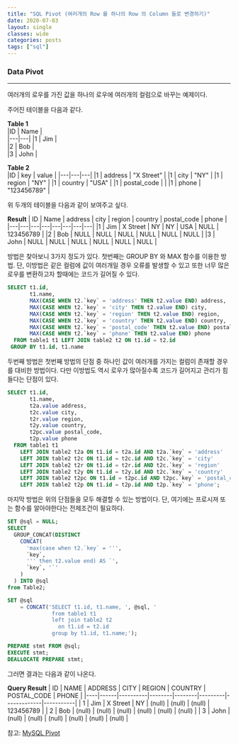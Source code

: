 ```yaml
---
title: "SQL Pivot (여러개의 Row 를 하나의 Row 의 Column 들로 변경하기)"
date: 2020-07-03
layout: single
classes: wide
categories: posts
tags: ["sql"]
---
```


### **Data Pivot**
---
여러개의 로우를 가진 값을 하나의 로우에 여러개의 컬럼으로 바꾸는 예제이다.

주어진 테이블을 다음과 같다.

**Table 1**  
|ID | Name |  
|---|---|
|1 | Jim |  
|2 | Bob |  
|3 | John |  

**Table 2**  
|ID | key | value |
|---|---|---|
|1 | address | "X Street" |
|1 | city | "NY" | 
|1 | region | "NY" | 
|1 | country | "USA" | 
|1 | postal_code |  | 
|1 | phone | "123456789" | 

위 두개의 테이블을 다음과 같이 보여주고 싶다.

**Result**
| ID |  Name | address | city | region | country | postal_code | phone |
|---|---|---|---|---|---|---|---|
|1 | Jim | X Street | NY | NY | USA | NULL | 123456789 |
|2 | Bob | NULL | NULL | NULL | NULL | NULL | NULL |
|3 | John | NULL | NULL | NULL | NULL | NULL | NULL |

방법은 찾아보니 3가지 정도가 있다. 첫번째는 GROUP BY 와 MAX 함수를 이용한 방법. 단, 이방법은 같은 컬럼에 값이 여러개일 경우 오류를 발생할 수 있고 또한 너무 많은 로우를 변환하고자 할때에는 코드가 길어질 수 있다.

```sql
SELECT t1.id,
       t1.name,
       MAX(CASE WHEN t2.`key` = 'address' THEN t2.value END) address,
       MAX(CASE WHEN t2.`key` = 'city' THEN t2.value END) city,
       MAX(CASE WHEN t2.`key` = 'region' THEN t2.value END) region,
       MAX(CASE WHEN t2.`key` = 'country' THEN t2.value END) country,
       MAX(CASE WHEN t2.`key` = 'postal_code' THEN t2.value END) postal_code,
       MAX(CASE WHEN t2.`key` = 'phone' THEN t2.value END) phone
  FROM table1 t1 LEFT JOIN table2 t2 ON t1.id = t2.id
 GROUP BY t1.id, t1.name
```

두번째 방법은 첫번째 방법의 단점 중 하나인 값이 여러개를 가지는 컬럼이 존재할 경우를 대비한 방법이다. 다만 이방법도 역시 로우가 많아질수록 코드가 길어지고 관리가 힘들다는 단점이 있다.

```sql
SELECT t1.id,
       t1.name,
       t2a.value address,
       t2c.value city,
       t2r.value region,
       t2y.value country,
       t2pc.value postal_code,
       t2p.value phone
  FROM table1 t1 
    LEFT JOIN table2 t2a ON t1.id = t2a.id AND t2a.`key` = 'address'
    LEFT JOIN table2 t2c ON t1.id = t2c.id AND t2c.`key` = 'city' 
    LEFT JOIN table2 t2r ON t1.id = t2r.id AND t2c.`key` = 'region' 
    LEFT JOIN table2 t2y ON t1.id = t2y.id AND t2c.`key` = 'country' 
    LEFT JOIN table2 t2pc ON t1.id = t2pc.id AND t2pc.`key` = 'postal_code' 
    LEFT JOIN table2 t2p ON t1.id = t2p.id AND t2p.`key` = 'phone';
```

마지막 방법은 위의 단점들을 모두 해결할 수 있는 방법이다. 단, 여기에는 프로시져 또는 함수를 알아야한다는 전제조건이 필요하다.

```sql
SET @sql = NULL;
SELECT
  GROUP_CONCAT(DISTINCT
    CONCAT(
      'max(case when t2.`key` = ''',
      `key`,
      ''' then t2.value end) AS `',
      `key`, '`'
    )
  ) INTO @sql
from Table2;

SET @sql 
    = CONCAT('SELECT t1.id, t1.name, ', @sql, ' 
              from table1 t1
              left join table2 t2
                on t1.id = t2.id
              group by t1.id, t1.name;');

PREPARE stmt FROM @sql;
EXECUTE stmt;
DEALLOCATE PREPARE stmt;
```

그러면 결과는 다음과 같이 나온다.

**Query Result**
| ID | NAME |  ADDRESS |   CITY | REGION | COUNTRY | POSTAL_CODE |     PHONE |
|----|------|----------|--------|--------|---------|-------------|-----------|
|  1 |  Jim | X Street |     NY | (null) |  (null) |      (null) | 123456789 |
|  2 |  Bob |   (null) | (null) | (null) |  (null) |      (null) |    (null) |
|  3 | John |   (null) | (null) | (null) |  (null) |      (null) |    (null) |

참고: [MySQL Pivot](https://stackoverflow.com/questions/21118809/combine-multiple-rows-into-one-row-mysql)